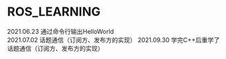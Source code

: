 # ROS_LEARNING
2021.06.23 通过命令行输出HelloWorld  
2021.07.02 话题通信（订阅方、发布方的实现） 
2021.09.30 学完C++后重学了话题通信（订阅方、发布方的实现）
